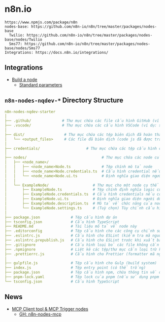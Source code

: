 # n8n.io

    https://www.npmjs.com/package/n8n
    nodes-base: https://github.com/n8n-io/n8n/tree/master/packages/nodes-base
      Twilio: https://github.com/n8n-io/n8n/tree/master/packages/nodes-base/nodes/Twilio
      Sms77: https://github.com/n8n-io/n8n/tree/master/packages/nodes-base/nodes/Sms77
    Integrations: https://docs.n8n.io/integrations/

## Integrations

- [Build a node](https://docs.n8n.io/integrations/creating-nodes/build/)
  - [Standard parameters](https://docs.n8n.io/integrations/creating-nodes/build/reference/node-base-files/standard-parameters/)

## `n8n-nodes-nqdev-*` Directory Structure

```yaml
n8n-nodes-nqdev-starter
│
├── .github/              # Thư mục chứa các file cấu hình GitHub (ví dụ: GitHub Actions, workflows)
├── .vscode/              # Thư mục chứa các cấu hình VSCode (ví dụ: settings, extensions)
│
├── dist/                  # Thư mục chứa các tệp biên dịch đã hoàn thành
│   └── <output_files>     # Các file đã biên dịch (code js đã được transpile)
│
├── credentials/                     # Thư mục chứa các tệp cấu hình chứng thực (nếu có)
│
├── nodes/                                  # Thư mục chứa các node của bạn
│   ├── <node_name>/
│   │   ├── <node_name>Node.ts              # Tệp chính mô tả node
│   │   ├── <node_name>Node.credentials.ts  # Cấu hình credential nếu cần
│   │   └── <node_name>Node.ui.ts           # Định nghĩa giao diện người dùng (UI)
│   │
│   └── ExampleNode/                    # Thư mục cho một node cụ thể
│       ├── ExampleNode.ts              # Tệp chính định nghĩa logic của node
│       ├── ExampleNode.credentials.ts  # Cấu hình credentials nếu có
│       ├── ExampleNode.ui.ts           # Định nghĩa giao diện người dùng cho node này
│       ├── ExampleNode.description.ts  # Mô tả về chức năng của node
│       └── ExampleNode.settings.ts     # (Tuỳ chọn) Tùy chỉnh cấu hình hoặc cài đặt cho node
│
├── package.json              # Tệp cấu hình dự án
├── tsconfig.json             # Cấu hình TypeScript
├── README.md                 # Tài liệu mô tả về node này
├── .editorconfig             # Tệp cấu hình cho các công cụ chỉnh sửa mã (editor config)
├── .eslintrc.js              # Cấu hình cho ESLint (kiểm tra mã nguồn)
├── .eslintrc.prepublish.js   # Cấu hình cho ESLint trước khi xuất bản
├── .gitignore                # Cấu hình loại bỏ các file không cần thiết khi commit
├── .npmignore                # Liệt kê các tệp/thư mục cần loại trừ khỏi npm package
├── .prettierrc.js            # Cấu hình cho Prettier (formatter mã nguồn)
│
├── gulpfile.js               # Tệp cấu hình cho Gulp (build system)
├── index.js                  # Tệp entry point (có thể trống)
├── package.json              # Tệp cấu hình npm, chứa thông tin về dự án và các dependencies
├── pnpm-lock.yaml            # Tệp lock của pnpm (nếu sử dụng pnpm làm package manager)
└── tsconfig.json             # Cấu hình TypeScript
```

## News

- [MCP Client tool & MCP Trigger nodes](https://community.n8n.io/t/we-re-adding-mcp-client-tool-mcp-trigger-nodes-try-them-now/99338)
  - [GH: n8n-nodes-mcp](https://github.com/nerding-io/n8n-nodes-mcp)
